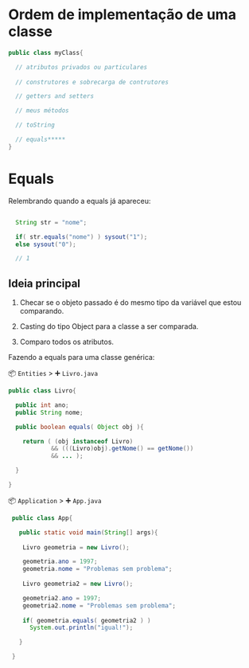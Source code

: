 # Ordem de implementação de uma classe

```java
public class myClass{

  // atributos privados ou particulares
  
  // construtores e sobrecarga de contrutores

  // getters and setters

  // meus métodos

  // toString

  // equals*****
}
```

# Equals

Relembrando quando a equals já apareceu:

```java

  String str = "nome";

  if( str.equals("nome") ) sysout("1");
  else sysout("0");

  // 1
```

## Ideia principal

1. Checar se o objeto passado é do mesmo tipo da variável que estou comparando.

2. Casting do tipo Object para a classe a ser comparada.

3. Comparo todos os atributos.

Fazendo a equals para uma classe genérica:

📦 `Entities` > ➕ `Livro.java`

```java
public class Livro{

  public int ano;
  public String nome;

  public boolean equals( Object obj ){

    return ( (obj instanceof Livro) 
            && (((Livro)obj).getNome() == getNome()) 
            && ... );

  }

} 
```

📦 `Application` > ➕ `App.java`

```java
 public class App{

   public static void main(String[] args){
    
    Livro geometria = new Livro();

    geometria.ano = 1997;
    geometria.nome = "Problemas sem problema";
    
    Livro geometria2 = new Livro();

    geometria2.ano = 1997;
    geometria2.nome = "Problemas sem problema";
    
    if( geometria.equals( geometria2 ) )
      System.out.println("igual!");

   }

 }
```
